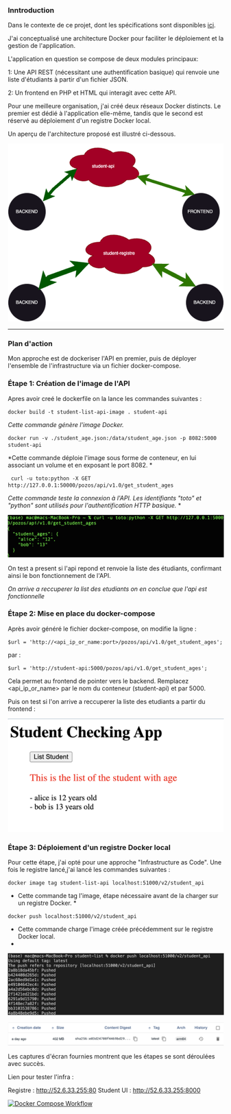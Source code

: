 

### Inntroduction

Dans le contexte de ce projet, dont les spécifications sont disponibles  [ici](https://github.com/diranetafen/student-list.git "here"). 

J'ai conceptualisé une architecture Docker pour faciliter le déploiement et la gestion de l'application.

L'application en question se compose de deux modules principaux:
 
1: Une API REST (nécessitant une authentification basique) qui  renvoie une liste d'étudiants à partir d'un fichier JSON.

2: Un frontend en PHP et HTML qui interagit avec cette API.
 
Pour une meilleure organisation, j'ai créé deux réseaux Docker distincts. Le premier est dédié à l'application elle-même, tandis que le second est réservé au déploiement d'un registre Docker local.

Un aperçu de l'architecture proposé est illustré ci-dessous.

![project](https://github.com/MousMaster/Docker/blob/master/diagramme_infrastructure.png)


------------

### Plan d'action
  

Mon approche est de dockeriser l'API en premier, puis de déployer l'ensemble de l'infrastructure via un fichier docker-compose.


### Étape 1: Création de l'image de l'API

Apres avoir creé le dockerfile on la lance les commandes suivantes : 

```console
docker build -t student-list-api-image . student-api 
```
*Cette commande génère l'image Docker.*

```console
docker run -v ./student_age.json:/data/student_age.json -p 8082:5000 student-api 
```

*Cette commande déploie l'image sous forme de conteneur, en lui associant un volume et en exposant le port 8082. *


```console
 curl -u toto:python -X GET http://127.0.0.1:50000/pozos/api/v1.0/get_student_ages
 ```

 *Cette commande teste la connexion à l'API. Les identifiants "toto" et "python" sont utilisés pour l'authentification HTTP basique.*
 *

![project](https://github.com/MousMaster/Docker/blob/master/images/curl_ok.png)

On test a present si l'api repond et renvoie la liste des étudiants, confirmant ainsi le bon fonctionnement de l'API.





*On arrive a reccuperer la list des etudiants on en conclue que l'api est fonctionnelle*


### Étape 2: Mise en place du docker-compose



Après avoir généré le fichier docker-compose, on modifie la ligne :

```console
$url = 'http://<api_ip_or_name:port>/pozos/api/v1.0/get_student_ages';

```
par :
           
```console
$url = 'http://student-api:5000/pozos/api/v1.0/get_student_ages';
```

Cela permet au frontend de pointer vers le backend. Remplacez <api_ip_or_name> par le nom du conteneur (student-api) et <port> par 5000.

Puis on test si l'on arrive a reccuperer la liste des etudiants a partir du frontend :

![project](https://github.com/MousMaster/Docker/blob/master/images/we_site_ok.png)
  

### Étape 3: Déploiement d'un registre Docker local


Pour cette étape, j'ai opté pour une approche "Infrastructure as Code". Une fois le registre lancé,j'ai lancé les commandes suivantes : 

```console
docker image tag student-list-api localhost:51000/v2/student_api
```

* Cette commande tag l'image, étape nécessaire avant de la charger sur un registre Docker. *

```console
docker push localhost:51000/v2/student_api                      
```
* Cette commande charge l'image créée précédemment sur le registre Docker local.
 *



![project](https://github.com/MousMaster/Docker/blob/master/images/push_ok.png)

![project](https://github.com/MousMaster/Docker/blob/master/images/push_front_ok.png)

Les captures d'écran fournies montrent que les étapes se sont déroulées avec succès.


Lien pour tester l'infra :

Registre : http://52.6.33.255:80
Student UI : http://52.6.33.255:8000


[![Docker Compose Workflow](https://github.com/MousMaster/DockerProjet/actions/workflows/main.yml/badge.svg)](https://github.com/MousMaster/DockerProjet/actions/workflows/main.yml)
